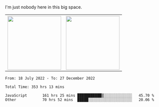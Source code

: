 I'm just nobody here in this big space.
<table>
  <tr>
    <th>
        <img height="175em" src="https://github-readme-stats.vercel.app/api/top-langs/?username=introbond&hide=css,html&layout=compact&theme=nord" />
    </th>
    <th><img height="175em" src="https://github-readme-stats.vercel.app/api/?username=introbond&theme=nord&show_icons=true&hide_border=true&&count_private=true&include_all_commits=true" /></th>
  </tr>
</table>

<!--START_SECTION:waka-->

```text
From: 18 July 2022 - To: 27 December 2022

Total Time: 353 hrs 13 mins

JavaScript       161 hrs 25 mins ███████████▒░░░░░░░░░░░░░   45.70 %
Other            70 hrs 52 mins  █████░░░░░░░░░░░░░░░░░░░░   20.06 %
```

<!--END_SECTION:waka-->
